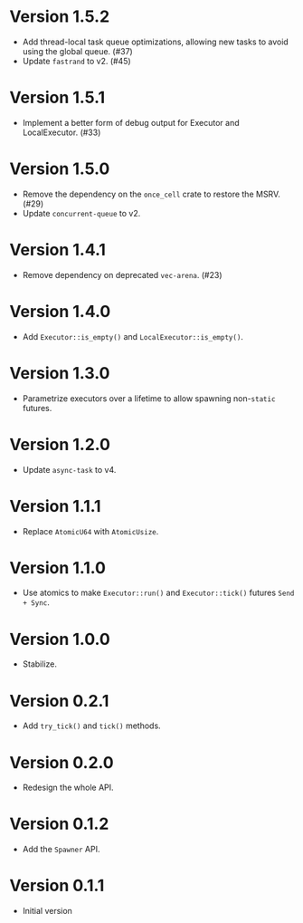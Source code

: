 # Version 1.5.2

- Add thread-local task queue optimizations, allowing new tasks to avoid using the global queue. (#37)
- Update `fastrand` to v2. (#45)

# Version 1.5.1

- Implement a better form of debug output for Executor and LocalExecutor. (#33) 

# Version 1.5.0

- Remove the dependency on the `once_cell` crate to restore the MSRV. (#29)
- Update `concurrent-queue` to v2.

# Version 1.4.1

- Remove dependency on deprecated `vec-arena`. (#23)

# Version 1.4.0

- Add `Executor::is_empty()` and `LocalExecutor::is_empty()`.

# Version 1.3.0

- Parametrize executors over a lifetime to allow spawning non-`static` futures.

# Version 1.2.0

- Update `async-task` to v4.

# Version 1.1.1

- Replace `AtomicU64` with `AtomicUsize`.

# Version 1.1.0

- Use atomics to make `Executor::run()` and `Executor::tick()` futures `Send + Sync`.

# Version 1.0.0

- Stabilize.

# Version 0.2.1

- Add `try_tick()` and `tick()` methods.

# Version 0.2.0

- Redesign the whole API.

# Version 0.1.2

- Add the `Spawner` API.

# Version 0.1.1

- Initial version
